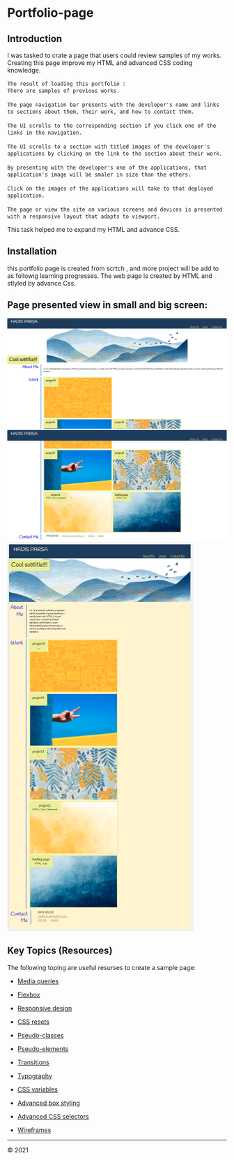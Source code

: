 # Portfolio-page

## Introduction  
I was tasked to crate a page that users could review samples of my works.
Creating this page improve my HTML and advanced CSS coding knowledge.
```
The result of loading this portfolio : 
There are samples of previous works.

The page navigation bar presents with the developer's name and links to sections about them, their work, and how to contact them.

The UI scrolls to the corresponding section if you click one of the links in the navigation.

The UI scrolls to a section with titled images of the developer's applications by clicking on the link to the section about their work.

By presenting with the developer's one of the applications, that application's image will be smaler in size than the others.

Click on the images of the applications will take to that deployed application.

The page or view the site on various screens and devices is presented with a responsive layout that adapts to viewport.

```
This task helped me to expand my HTML and advance CSS.


## Installation
this portfolio page is created from scrtch , and more project will be add to as followig learning progresses. 
The web page is created by HTML and stlyled by advance Css.

## Page presented view in small and big screen:

![The portfolio page in full screen](./assets/images/img8.jpg)![The portfolio page in full screen1](./assets/images/img9.jpg)![The portfolio page in phone](./assets/images/img7.jpg)

## Key Topics (Resources)

The following toping are useful resurses to create a sample page:

* [Media queries](https://developer.mozilla.org/en-US/docs/Web/CSS/Media_Queries/Using_media_queries)

* [Flexbox](https://developer.mozilla.org/en-US/docs/Web/CSS/CSS_Flexible_Box_Layout/Basic_Concepts_of_Flexbox)

* [Responsive design](https://developer.mozilla.org/en-US/docs/Learn/CSS/CSS_layout/Responsive_Design)

* [CSS resets](https://developer.mozilla.org/en-US/docs/Learn/CSS/Building_blocks/Cascade_and_inheritance)

* [Pseudo-classes](https://developer.mozilla.org/en-US/docs/Web/CSS/Pseudo-classes)

* [Pseudo-elements](https://developer.mozilla.org/en-US/docs/Web/CSS/Pseudo-elements)

* [Transitions](https://developer.mozilla.org/en-US/docs/Web/CSS/transition)

* [Typography](https://developer.mozilla.org/en-US/docs/Learn/CSS/Styling_text/Fundamentals)

* [CSS variables](https://developer.mozilla.org/en-US/docs/Web/CSS/Using_CSS_custom_properties)

* [Advanced box styling](https://developer.mozilla.org/en-US/docs/Learn/CSS/Howto/create_fancy_boxes)

* [Advanced CSS selectors](https://developer.mozilla.org/en-US/docs/Learn/CSS/Building_blocks/Selectors/Combinators)

* [Wireframes](https://en.wikipedia.org/wiki/Website_wireframe)

---

© 2021 

